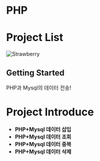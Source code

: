 # PHP
# Project List
![Strawberry](https://user-images.githubusercontent.com/32647144/57607527-396d5c00-75a6-11e9-9dd8-80794eaaa7c7.png)
## Getting Started
PHP과 Mysql의 데이터 전송!
# Project Introduce  
* **PHP+Mysql 데이터 삽입**
* **PHP+Mysql 데이터 조회**
* **PHP+Mysql 데이터 중복**
* **PHP+Mysql 데이터 삭제**




